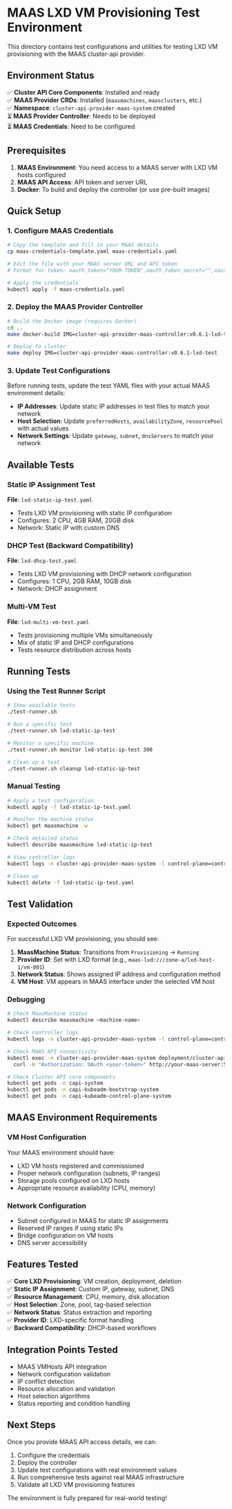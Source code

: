 # MAAS LXD VM Provisioning Test Environment

This directory contains test configurations and utilities for testing LXD VM provisioning with the MAAS cluster-api provider.

## Environment Status

✅ **Cluster API Core Components**: Installed and ready  
✅ **MAAS Provider CRDs**: Installed (`maasmachines`, `maasclusters`, etc.)  
✅ **Namespace**: `cluster-api-provider-maas-system` created  
⏳ **MAAS Provider Controller**: Needs to be deployed  
⏳ **MAAS Credentials**: Need to be configured  

## Prerequisites

1. **MAAS Environment**: You need access to a MAAS server with LXD VM hosts configured
2. **MAAS API Access**: API token and server URL
3. **Docker**: To build and deploy the controller (or use pre-built images)

## Quick Setup

### 1. Configure MAAS Credentials

```bash
# Copy the template and fill in your MAAS details
cp maas-credentials-template.yaml maas-credentials.yaml

# Edit the file with your MAAS server URL and API token
# Format for token: oauth_token="YOUR-TOKEN",oauth_token_secret="",oauth_consumer_key="YOUR-CONSUMER-KEY"

# Apply the credentials
kubectl apply -f maas-credentials.yaml
```

### 2. Deploy the MAAS Provider Controller

```bash
# Build the Docker image (requires Docker)
cd ..
make docker-build IMG=cluster-api-provider-maas-controller:v0.6.1-lxd-test

# Deploy to cluster
make deploy IMG=cluster-api-provider-maas-controller:v0.6.1-lxd-test
```

### 3. Update Test Configurations

Before running tests, update the test YAML files with your actual MAAS environment details:

- **IP Addresses**: Update static IP addresses in test files to match your network
- **Host Selection**: Update `preferredHosts`, `availabilityZone`, `resourcePool` with actual values
- **Network Settings**: Update `gateway`, `subnet`, `dnsServers` to match your network

## Available Tests

### Static IP Assignment Test
**File**: `lxd-static-ip-test.yaml`
- Tests LXD VM provisioning with static IP configuration
- Configures: 2 CPU, 4GB RAM, 20GB disk
- Network: Static IP with custom DNS

### DHCP Test (Backward Compatibility)
**File**: `lxd-dhcp-test.yaml`  
- Tests LXD VM provisioning with DHCP network configuration
- Configures: 1 CPU, 2GB RAM, 10GB disk
- Network: DHCP assignment

### Multi-VM Test
**File**: `lxd-multi-vm-test.yaml`
- Tests provisioning multiple VMs simultaneously
- Mix of static IP and DHCP configurations
- Tests resource distribution across hosts

## Running Tests

### Using the Test Runner Script

```bash
# Show available tests
./test-runner.sh

# Run a specific test
./test-runner.sh lxd-static-ip-test

# Monitor a specific machine
./test-runner.sh monitor lxd-static-ip-test 300

# Clean up a test
./test-runner.sh cleanup lxd-static-ip-test
```

### Manual Testing

```bash
# Apply a test configuration
kubectl apply -f lxd-static-ip-test.yaml

# Monitor the machine status
kubectl get maasmachine -w

# Check detailed status
kubectl describe maasmachine lxd-static-ip-test

# View controller logs
kubectl logs -n cluster-api-provider-maas-system -l control-plane=controller-manager -f

# Clean up
kubectl delete -f lxd-static-ip-test.yaml
```

## Test Validation

### Expected Outcomes

For successful LXD VM provisioning, you should see:

1. **MaasMachine Status**: Transitions from `Provisioning` → `Running`
2. **Provider ID**: Set with LXD format (e.g., `maas-lxd:///zone-a/lxd-host-1/vm-001`)
3. **Network Status**: Shows assigned IP address and configuration method
4. **VM Host**: VM appears in MAAS interface under the selected VM host

### Debugging

```bash
# Check MaasMachine status
kubectl describe maasmachine <machine-name>

# Check controller logs
kubectl logs -n cluster-api-provider-maas-system -l control-plane=controller-manager

# Check MAAS API connectivity
kubectl exec -n cluster-api-provider-maas-system deployment/cluster-api-provider-maas-controller -- \
  curl -H "Authorization: OAuth <your-token>" http://your-maas-server:5240/MAAS/api/2.0/vm-hosts/

# Check Cluster API core components
kubectl get pods -n capi-system
kubectl get pods -n capi-kubeadm-bootstrap-system
kubectl get pods -n capi-kubeadm-control-plane-system
```

## MAAS Environment Requirements

### VM Host Configuration
Your MAAS environment should have:
- LXD VM hosts registered and commissioned
- Proper network configuration (subnets, IP ranges)
- Storage pools configured on LXD hosts
- Appropriate resource availability (CPU, memory)

### Network Configuration
- Subnet configured in MAAS for static IP assignments  
- Reserved IP ranges if using static IPs
- Bridge configuration on VM hosts
- DNS server accessibility

## Features Tested

✅ **Core LXD Provisioning**: VM creation, deployment, deletion  
✅ **Static IP Assignment**: Custom IP, gateway, subnet, DNS  
✅ **Resource Management**: CPU, memory, disk allocation  
✅ **Host Selection**: Zone, pool, tag-based selection  
✅ **Network Status**: Status extraction and reporting  
✅ **Provider ID**: LXD-specific format handling  
✅ **Backward Compatibility**: DHCP-based workflows  

## Integration Points Tested

- MAAS VMHosts API integration
- Network configuration validation  
- IP conflict detection
- Resource allocation and validation
- Host selection algorithms
- Status reporting and condition handling

## Next Steps

Once you provide MAAS API access details, we can:
1. Configure the credentials
2. Deploy the controller
3. Update test configurations with real environment values
4. Run comprehensive tests against real MAAS infrastructure
5. Validate all LXD VM provisioning features

The environment is fully prepared for real-world testing!